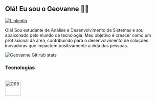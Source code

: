 ## Olá! Eu sou o Geovanne ✊🏽

[![LinkedIn](https://img.shields.io/badge/LinkedIn-0077B5?style=for-the-badge&logo=linkedin&logoColor=white)](https://www.linkedin.com/in/geovannesp/)

Olá! Sou estudante de Análise e Desenvolvimento de Sistemas e sou apaixonado pelo mundo da tecnologia. Meu objetivo é crescer como um profissional da área, 
contribuindo para o desenvolvimento de soluções inovadoras que impactem positivamente a vida das pessoas. 

![Geovanne GitHub stats](https://github-readme-stats.vercel.app/api?username=Geo-SP&show_icons=true&theme=dracula)
### Tecnologias
<div style="display: inline_block"><br/>
  <img align="center" alt="C99" src="https://cdn.jsdelivr.net/gh/devicons/devicon/icons/c/c-original.svg" style="width: 50px; height: 50px;" />

</div>


